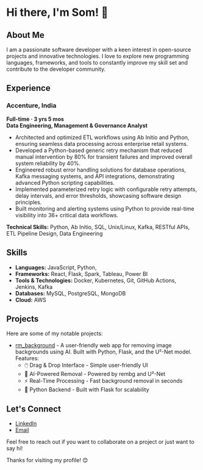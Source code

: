 # Hi there, I'm Som! 👋

## About Me

I am a passionate software developer with a keen interest in open-source projects and innovative technologies. I love to explore new programming languages, frameworks, and tools to constantly improve my skill set and contribute to the developer community.

## Experience

### Accenture, India
**Full-time · 3 yrs 5 mos**  
**Data Engineering, Management & Governance Analyst**

- Architected and optimized ETL workflows using Ab Initio and Python, ensuring seamless data processing across enterprise retail systems.
- Developed a Python-based generic retry mechanism that reduced manual intervention by 80% for transient failures and improved overall system reliability by 40%.
- Engineered robust error handling solutions for database operations, Kafka messaging systems, and API integrations, demonstrating advanced Python scripting capabilities.
- Implemented parameterized retry logic with configurable retry attempts, delay intervals, and error thresholds, showcasing software design principles.
- Built monitoring and alerting systems using Python to provide real-time visibility into 36+ critical data workflows.

**Technical Skills:** Python, Ab Initio, SQL, Unix/Linux, Kafka, RESTful APIs, ETL Pipeline Design, Data Engineering

## Skills

- **Languages:** JavaScript, Python,
- **Frameworks:** React, Flask, Spark, Tableau, Power BI
- **Tools & Technologies:** Docker, Kubernetes, Git, GitHub Actions, Jenkins, Kafka
- **Databases:** MySQL, PostgreSQL, MongoDB
- **Cloud:** AWS 

## Projects

Here are some of my notable projects:

- [rm_background](https://github.com/som4n/rm_backround) - A user-friendly web app for removing image backgrounds using AI. Built with Python, Flask, and the U²-Net model. Features:
  - 🖱️ Drag & Drop Interface - Simple user-friendly UI
  - 🧠 AI-Powered Removal - Powered by rembg and U²-Net
  - ⚡ Real-Time Processing - Fast background removal in seconds
  - 🐍 Python Backend - Built with Flask for scalability

## Let's Connect

- [LinkedIn](https://www.linkedin.com/in/somanathseenivasan/)
- [Email](mailto:somanathseeni@gmail.com)

Feel free to reach out if you want to collaborate on a project or just want to say hi!

Thanks for visiting my profile! 😊
